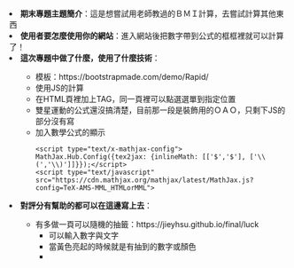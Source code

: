 # 

<li><b>期末專題主題簡介</b>：這是想嘗試用老師教過的ＢＭＩ計算，去嘗試計算其他東西
<li><b>使用者要怎麼使用你的網站</b>：進入網站後把數字帶到公式的框框裡就可以計算了！
<li><b>這次專題中做了什麼，使用了什麼技術</b>：
  <ul>  <ul>
    <li>模板：https://bootstrapmade.com/demo/Rapid/
    <li>使用JS的計算  
    <li>在HTML頁裡加上TAG，同一頁裡可以點選選單到指定位置
    <li>雙星運動的公式還沒搞清楚，目前那一段是裝飾用的ＯＡＯ，只剩下JS的部分沒有寫
    <li>加入數學公式的顯示

    <script type="text/x-mathjax-config"> MathJax.Hub.Config({tex2jax: {inlineMath: [['$','$'], ['\\(','\\)']]}});</script>
    <script type="text/javascript" src="https://cdn.mathjax.org/mathjax/latest/MathJax.js?config=TeX-AMS-MML_HTMLorMML">

     
  </ul></ul>
<li><b>對評分有幫助的都可以在這邊寫上去</b>：
    <ul>  <ul>
  <li>有多做一頁可以隨機的抽籤：https://jieyhsu.github.io/final/luck
   <ul> 
     <li>可以輸入數字與文字
     <li>當黃色亮起的時候就是有抽到的數字或顏色
     <li>
    </ul>
 </ul></ul>
